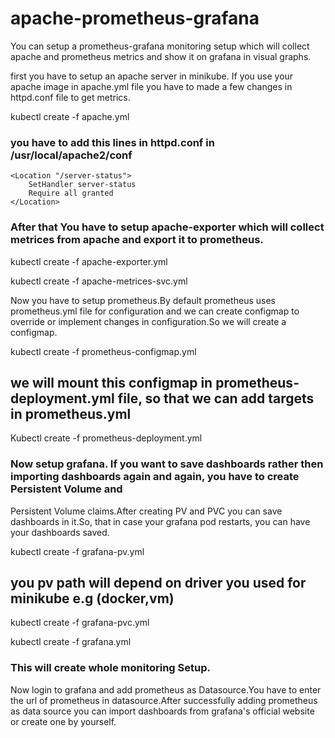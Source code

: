 # apache-prometheus-grafana

You can setup a prometheus-grafana monitoring setup which will collect apache and prometheus metrics and show it on grafana in visual graphs.

first you have to setup an apache server in minikube. If you use your apache image in apache.yml file you have to made a few changes in httpd.conf
file to get metrics.

kubectl create -f apache.yml         

### you have to add this lines in httpd.conf in /usr/local/apache2/conf ###

    <Location "/server-status">
        SetHandler server-status 
        Require all granted 
    </Location> 

### After that You have to setup apache-exporter which will collect metrices from apache and export it to prometheus. ###

kubectl create -f apache-exporter.yml

kubectl create -f apache-metrices-svc.yml

Now you have to setup prometheus.By default prometheus uses prometheus.yml file for configuration and we can create configmap to override
or implement changes in configuration.So we will create a configmap.

kubectl create -f prometheus-configmap.yml
## we will mount this configmap in prometheus-deployment.yml file, so that we can add targets in prometheus.yml ##


Kubectl create -f prometheus-deployment.yml 

### Now setup grafana. If you want to save dashboards rather then importing dashboards again and again, you have to create Persistent Volume and 
Persistent Volume claims.After creating PV and PVC you can save dashboards in it.So, that in case your grafana pod restarts, you can have your 
dashboards saved.

kubectl create -f grafana-pv.yml                         
## you pv path will depend on driver you used for minikube e.g (docker,vm) ##

kubectl create -f grafana-pvc.yml

kubectl create -f grafana.yml

### This will create whole monitoring Setup. ###

Now login to grafana and add prometheus as Datasource.You have to enter the url of prometheus in datasource.After successfully adding prometheus as 
data source you can import dashboards from grafana's official website or create one by yourself.
